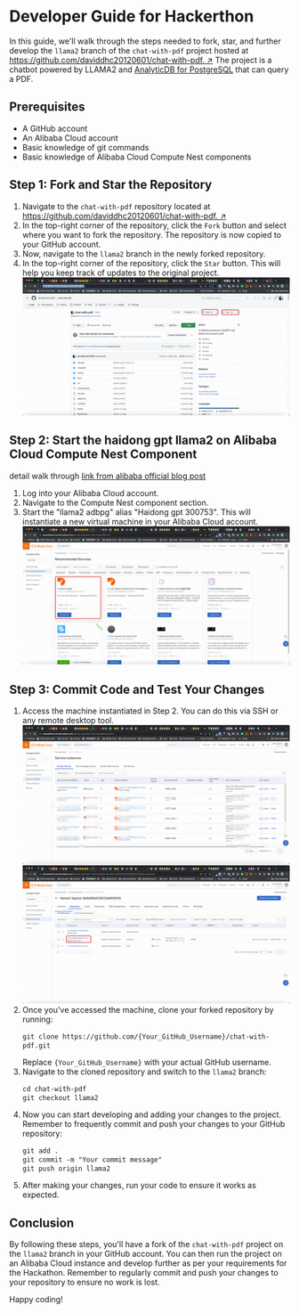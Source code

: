 # Developer Guide for Hackerthon

In this guide, we'll walk through the steps needed to fork, star, and further develop the `llama2` branch of the `chat-with-pdf` project hosted at [https://github.com/daviddhc20120601/chat-with-pdf. ↗](https://github.com/daviddhc20120601/chat-with-pdf.) The project is a chatbot powered by LLAMA2 and [AnalyticDB for PostgreSQL](https://www.alibabacloud.com/product/hybriddb-postgresql) that can query a PDF.

## Prerequisites

- A GitHub account
- An Alibaba Cloud account
- Basic knowledge of git commands
- Basic knowledge of Alibaba Cloud Compute Nest components

## Step 1: Fork and Star the Repository

1. Navigate to the `chat-with-pdf` repository located at [https://github.com/daviddhc20120601/chat-with-pdf. ↗](https://github.com/daviddhc20120601/chat-with-pdf.)
1. In the top-right corner of the repository, click the `Fork` button and select where you want to fork the repository. The repository is now copied to your GitHub account.
1. Now, navigate to the `llama2` branch in the newly forked repository.
1. In the top-right corner of the repository, click the `Star` button. This will help you keep track of updates to the original project.
![img.png](img.png)
## Step 2: Start the haidong gpt llama2 on Alibaba Cloud Compute Nest Component

detail walk through [link from alibaba official blog post](https://www.alibabacloud.com/blog/600282)

1. Log into your Alibaba Cloud account.
1. Navigate to the Compute Nest component section.
1. Start the "llama2 adbpg" alias "Haidong gpt 300753". This will instantiate a new virtual machine in your Alibaba Cloud account.
![img_1.png](img_1.png)
## Step 3: Commit Code and Test Your Changes

1. Access the machine instantiated in Step 2. You can do this via SSH or any remote desktop tool.
![img_2.png](img_2.png)
![img_3.png](img_3.png)
1. Once you've accessed the machine, clone your forked repository by running:
   ```
   git clone https://github.com/{Your_GitHub_Username}/chat-with-pdf.git
   ```
   Replace `{Your_GitHub_Username}` with your actual GitHub username.
1. Navigate to the cloned repository and switch to the `llama2` branch:
   ```
   cd chat-with-pdf
   git checkout llama2
   ```
1. Now you can start developing and adding your changes to the project. Remember to frequently commit and push your changes to your GitHub repository:
   ```
   git add .
   git commit -m "Your commit message"
   git push origin llama2
   ```
1. After making your changes, run your code to ensure it works as expected.

## Conclusion

By following these steps, you'll have a fork of the `chat-with-pdf` project on the `llama2` branch in your GitHub account. You can then run the project on an Alibaba Cloud instance and develop further as per your requirements for the Hackathon. Remember to regularly commit and push your changes to your repository to ensure no work is lost.

Happy coding!